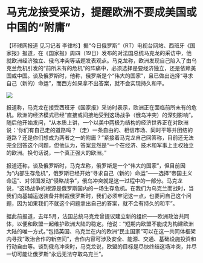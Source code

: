 # 马克龙接受采访，提醒欧洲不要成美国或中国的“附庸”

【环球网报道 见习记者
李律杉】据“今日俄罗斯”（RT）电视台网站、西班牙《国家报》报道，在《国家报》周四（19日）发布的对法国总统马克龙的采访中，他就欧洲经济独立、俄乌冲突等话题发表观点。马克龙称，欧洲发现自己陷入了由乌克兰危机引发的“前所未有的危机”的阵痛中，必须选择是要经济独立，还是依赖美国或中国。谈及俄罗斯时，他称，俄罗斯是个“伟大的国家”，且已做出选择“寻求自己（新的）命运”，而西方如果拿不出答案，就不会实现持久和平。

![](https://inews.gtimg.com/newsapp_bt/0/15620202498/1000)

报道称，马克龙在接受西班牙《国家报》采访时表示，欧洲正在面临前所未有的危机。欧洲的经济模式已经“直接或间接地受到这场战争（俄乌冲突）的深刻影响”。随后他开始发问，“从本质上讲，一个以美中两极为结构的经济世界正在对欧洲说：‘你们有自己走的道路吗？（走）一条自由的、相信市场、同时平等并团结的道路？还是你们想成为两者之一的附庸？”紧接着马克龙自己回答称，目前还无法完全回答这个问题，但他认为，答案显然是“一个在经济、技术和军事上主权独立的欧洲。换句话说，一个真正强大的欧洲。”

报道还称，谈及俄罗斯时，马克龙称，俄罗斯是一个“伟大的国家”，但目前因为“内部生存危机”，俄罗斯已经开始“寻求自己（新的）命运”——选择“帝国主义命运”、对邻国发动“侵略战争”，俄乌冲突就是这一过程中的一部分。马克龙说，“这场战争的根源是俄罗斯国内的一场生存危机。在我们为乌克兰而战时，当我们向基辅运送装备并制裁俄罗斯时，我们必须牢记这一点，也要问自己这个问题，因为如果我们不就这个问题拿出自己的答案，就不会有持久的和平”。

据此前报道，去年5月，法国总统马克龙曾提议建立新的组织——欧洲政治共同体，以便和欧盟一起维护欧洲大陆的稳定。他说：“短期内欧盟不能成为构建欧洲大陆的唯一方式。”包括英国、乌克兰在内的欧洲“民主国家”可以在这一共同体框架内寻找“政治合作的新空间”，合作内容可涉及安全、能源、交通、基础设施投资和行动自由等。谈到俄乌冲突时，马克龙说，欧盟的目标是尽快终结这场冲突，并尽一切可能让俄罗斯“永远无法夺取乌克兰”。

